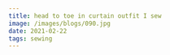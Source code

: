 ```yaml
---
title: head to toe in curtain outfit I sew
image: /images/blogs/090.jpg
date: 2021-02-22
tags: sewing
---
```

